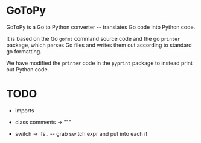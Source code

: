 # GoToPy

GoToPy is a Go to Python converter -- translates Go code into Python code.

It is based on the Go `gofmt` command source code and the go `printer` package, which parses Go files and writes them out according to standard go formatting.

We have modified the `printer` code in the `pyprint` package to instead print out Python code.

# TODO

* imports

* class comments -> """

* switch -> ifs.. -- grab switch expr and put into each if
